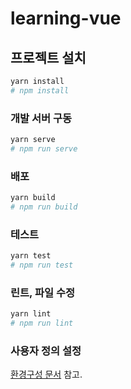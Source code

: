 # learning-vue

## 프로젝트 설치

```sh
yarn install
# npm install
```

### 개발 서버 구동

```sh
yarn serve
# npm run serve
```

### 배포

```sh
yarn build
# npm run build
```

### 테스트

```sh
yarn test
# npm run test
```

### 린트, 파일 수정

```sh
yarn lint
# npm run lint
```

### 사용자 정의 설정

[환경구성 문서](https://cli.vuejs.org/config/) 참고.
